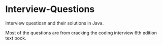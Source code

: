 # Interview-Questions
Interview questiosn and their solutions in Java. 

Most of the questions are from cracking the coding interview 6th edition text book.
